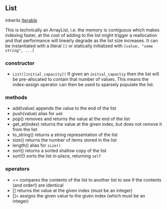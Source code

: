 ## List
inherits [Iterable](iterable.md)

This is technically an ArrayList, i.e. the memory is contiguous which makes indexing faster, at the cost of adding to the list might trigger a reallocation and that performance will linearly degrade as the list size increases.  It can be instantiated with a literal `[]` or statically initialized with `[value, "some string", ...]`

### constructor
- `List([initial_capacity])`
If given an `initial_capactiy` then the list will be pre-allocated to contain that number of values.  This means the index-assign operator can then be used to sparsely populate the list.

### methods
- add(value) appends the value to the end of the list
- push(value) alias for `add`
- pop() removes and returns the value at the end of the list
- get_at(index) returns the value at the given index, but does not remove it from the list
- to_string() returns a string representation of the list
- size() returns the number of items stored in the list
- length() alias for `size()`
- sort() returns a sorted shallow copy of the list
- sort!() sorts the list in-place, returning `self`

### operators
- == compares the contents of the list to another list to see if the contents (and order!) are identical
- [] returns the value at the given index (must be an integer)
- []= assigns the given value to the given index (which must be an integer)
